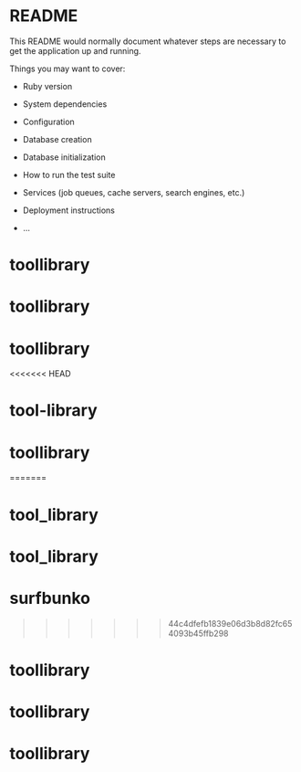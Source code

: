# README

This README would normally document whatever steps are necessary to get the
application up and running.

Things you may want to cover:

* Ruby version

* System dependencies

* Configuration

* Database creation

* Database initialization

* How to run the test suite

* Services (job queues, cache servers, search engines, etc.)

* Deployment instructions

* ...
# toollibrary
# toollibrary
# toollibrary
<<<<<<< HEAD
# tool-library
# toollibrary
=======
# tool_library
# tool_library
# surfbunko
>>>>>>> 44c4dfefb1839e06d3b8d82fc654093b45ffb298
# toollibrary
# toollibrary
# toollibrary
